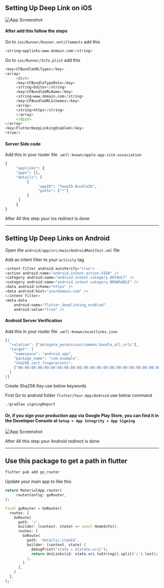 ## Setting Up Deep Link on iOS

![App Screenshot](https://codewithandrea.com/articles/flutter-deep-links/images/associated-domains-ios.webp)

#### After add this follow the steps

Go to `ios/Runner/Runner.entitlements` add this 

```python
<string>applinks:www.domain.com</string>
```

Go to `ios/Runner/Info.plist` add this 

```python
<key>CFBundleURLTypes</key>
<array>
     <dict>
     <key>CFBundleTypeRole</key>
     <string>Editor</string>
     <key>CFBundleURLName</key>
     <string>www.domain.com</string>
     <key>CFBundleURLSchemes</key>
     <array>
     <string>https</string>
     </array>
     </dict>
</array>
<key>FlutterDeepLinkingEnabled</key>
<true/>
```

#### Server Side code

Add this in your router file `.well-known/apple-app-site-association`

```python
{
     "applinks": {
     "apps": [],
     "details": [
          {
               "appID": "TeamID.BundleID",
               "paths": ["*"]
          }
      ]
     }
}
```

After All this step your ios redirect is done

--------------------------------------------------------------------------------------------------------------------------------------------

## Setting Up Deep Links on Android

Open the `android/app/src/main/AndroidManifest.xml` file

Add an intent filter to your `activity` tag

```dart
<intent-filter android:autoVerify="true">
<action android:name="android.intent.action.VIEW" />
<category android:name="android.intent.category.DEFAULT" />
<category android:name="android.intent.category.BROWSABLE" />
<data android:scheme="https" />
<data android:host="yourDomain.com" />
</intent-filter>
<meta-data
    android:name="flutter_deeplinking_enabled"
    android:value="true" />
```

#### Android Server Verification

Add this in your router file `.well-known/assetlinks.json`

```dart
[{
  "relation": ["delegate_permission/common.handle_all_urls"],
  "target": {
    "namespace": "android_app",
    "package_name": "com.example",
    "sha256_cert_fingerprints":
    ["00:00:00:00:00:00:00:00:00:00:00:00:00:00:00:00:00:00:00:00:00:00:00:00:00:00:00:00:00:00:00:00"]
  }
}]
```
Create Sha256 Key use below keywords

First Go to android folder `flutter/Your-App/Android` use below command 

```dart
./gradlew signingReport
```

#### Or, if you sign your production app via Google Play Store, you can find it in the Developer Console at `Setup > App Integrity > App Signing`

![App Screenshot](https://codewithandrea.com/articles/flutter-deep-links/images/google-play-app-signing.webp)

After All this step your Android redirect is done

--------------------------------------------------------------------------------------------------------------------------------------------

## Use this package to get a path in flutter

```dart
flutter pub add go_router
```

Update your main app to like this

```dart
return MaterialApp.router(
     routerConfig: goRouter,
);
```
```dart
final goRouter = GoRouter(
  routes: [
    GoRoute(
      path: '/',
      builder: (context, state) => const HomeInfo(),
      routes: [
        GoRoute(
          path: 'details/:itemId',
          builder: (context, state) {
            debugPrint("state = ${state.uri}");
            return UniLinks(id: state.uri.toString().split('/').last);
          },
        )
      ],
    )
  ],
);
```
